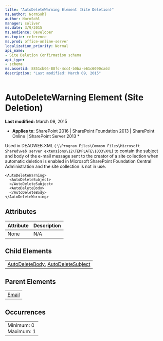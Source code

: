 ```yaml
---
title: "AutoDeleteWarning Element (Site Deletion)"
ms.author: NormSohl
author: NormSohl
manager: soliver
ms.date: 3/9/2015
ms.audience: Developer
ms.topic: reference
ms.prod: office-online-server
localization_priority: Normal
api_name:
- Site Deletion Confirmation schema
api_type:
- schema
ms.assetid: 8851cb04-88fc-4cc4-b0ba-e61c6090cadd
description: "Last modified: March 09, 2015"
---
```


# AutoDeleteWarning Element (Site Deletion)

 **Last modified:** March 09, 2015 
  
 * **Applies to:** SharePoint 2016 | SharePoint Foundation 2013 | SharePoint Online | SharePoint Server 2013 * 
  
Used in DEADWEB.XML ( `\\Program Files\Common Files\Microsoft Shared\web server extensions\12\TEMPLATE\1033\XML`) to contain the subject and body of the e-mail message sent to the creator of a site collection when automatic deletion is enabled in Microsoft SharePoint Foundation Central Administration and the site collection is not in use.
  
```
<AutoDeleteWarning>
  <AutoDeleteSubject>
  </AutoDeleteSubject>
  <AutoDeleteBody>
  </AutoDeleteBody>
</AutoDeleteWarning>
```

## Attributes

|**Attribute**|**Description**|
|:-----|:-----|
|None  <br/> |N/A  <br/> |
   
## Child Elements

||
|:-----|
|[AutoDeleteBody](autodeletebody-element-site-deletion.md), [AutoDeleteSubject](autodeletesubject-element-site-deletion.md)|
   
## Parent Elements

||
|:-----|
|[Email](email-element-site-deletion.md)|
   
## Occurrences

||
|:-----|
|Minimum: 0  <br/> Maximum: 1  <br/> |
   

